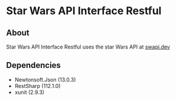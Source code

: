 # Star Wars API Interface Restful

## About
Star Wars API Interface Restful uses the star Wars API at [swapi.dev](https://swapi.dev/api/) 

## Dependencies
- Newtonsoft.Json (13.0.3)
- RestSharp (112.1.0)
- xunit (2.9.3)
